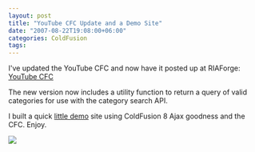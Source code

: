 ```yaml
---
layout: post
title: "YouTube CFC Update and a Demo Site"
date: "2007-08-22T19:08:00+06:00"
categories: ColdFusion 
tags: 
---
```


I've updated the YouTube CFC and now have it posted up at RIAForge: <a href="http://youtubecfc.riaforge.org/">YouTube CFC</a>

The new version now includes a utility function to return a query of valid categories for use with the category search API. 

I built a quick <a href="http://www.raymondcamden.com/demos/yt/">little demo</a> site using ColdFusion 8 Ajax goodness and the CFC. Enjoy.

<img src="https://static.raymondcamden.com/images/cfjedi/ytb.png">